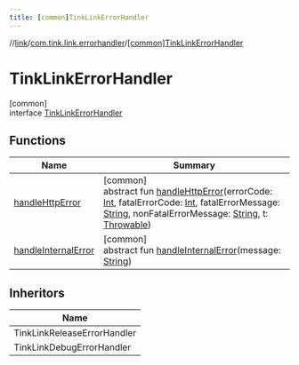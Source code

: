 ```yaml
---
title: [common]TinkLinkErrorHandler
---
```

//[link](../../../index.html)/[com.tink.link.errorhandler](../index.html)/[[common]TinkLinkErrorHandler](index.html)



# TinkLinkErrorHandler



[common]\
interface [TinkLinkErrorHandler](index.html)



## Functions


| Name | Summary |
|---|---|
| [handleHttpError](handle-http-error.html) | [common]<br>abstract fun [handleHttpError](handle-http-error.html)(errorCode: [Int](https://kotlinlang.org/api/latest/jvm/stdlib/kotlin/-int/index.html), fatalErrorCode: [Int](https://kotlinlang.org/api/latest/jvm/stdlib/kotlin/-int/index.html), fatalErrorMessage: [String](https://kotlinlang.org/api/latest/jvm/stdlib/kotlin/-string/index.html), nonFatalErrorMessage: [String](https://kotlinlang.org/api/latest/jvm/stdlib/kotlin/-string/index.html), t: [Throwable](https://kotlinlang.org/api/latest/jvm/stdlib/kotlin/-throwable/index.html)) |
| [handleInternalError](handle-internal-error.html) | [common]<br>abstract fun [handleInternalError](handle-internal-error.html)(message: [String](https://kotlinlang.org/api/latest/jvm/stdlib/kotlin/-string/index.html)) |


## Inheritors


| Name |
|---|
| TinkLinkReleaseErrorHandler |
| TinkLinkDebugErrorHandler |


